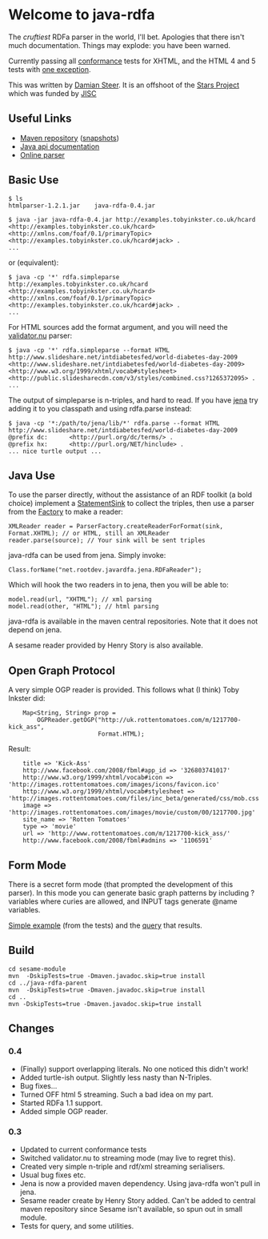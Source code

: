 Welcome to java-rdfa
====================

The _cruftiest_ RDFa parser in the world, I'll bet. Apologies that there isn't much documentation. Things may explode: you have been warned.

Currently passing all [conformance](http://github.com/msporny/rdfa-test-suite) tests for XHTML, and the HTML 4 and 5 tests with [one exception](http://github.com/shellac/java-rdfa/issues#issue/15).

This was written by [Damian Steer](mailto:pldms@mac.com). It is an offshoot of the [Stars Project](http://stars.ilrt.bris.ac.uk/blog/) which was funded by [JISC](http://www.jisc.ac.uk/)

Useful Links
------------

* [Maven repository](http://www.rootdev.net/maven/repo/) ([snapshots](http://www.rootdev.net/maven/snapshot-repo/))
* [Java api documentation](http://www.rootdev.net/maven/projects/java-rdfa/apidocs/index.html)
* [Online parser](http://rdf-in-html.appspot.com/)

Basic Use
---------

	$ ls
	htmlparser-1.2.1.jar	java-rdfa-0.4.jar
	
	$ java -jar java-rdfa-0.4.jar http://examples.tobyinkster.co.uk/hcard
	<http://examples.tobyinkster.co.uk/hcard> <http://xmlns.com/foaf/0.1/primaryTopic> <http://examples.tobyinkster.co.uk/hcard#jack> .
	...

or (equivalent):
	
	$ java -cp '*' rdfa.simpleparse http://examples.tobyinkster.co.uk/hcard
	<http://examples.tobyinkster.co.uk/hcard> <http://xmlns.com/foaf/0.1/primaryTopic> <http://examples.tobyinkster.co.uk/hcard#jack> .
	...

For HTML sources add the format argument, and you will need the [validator.nu](http://about.validator.nu/htmlparser/) parser:
	    
	$ java -cp '*' rdfa.simpleparse --format HTML http://www.slideshare.net/intdiabetesfed/world-diabetes-day-2009
	<http://www.slideshare.net/intdiabetesfed/world-diabetes-day-2009> <http://www.w3.org/1999/xhtml/vocab#stylesheet> <http://public.slidesharecdn.com/v3/styles/combined.css?1265372095> .
	...

The output of simpleparse is n-triples, and hard to read. If you have [jena](http://openjena.org/) try adding it to you classpath and using rdfa.parse instead:

	$ java -cp '*:/path/to/jena/lib/*' rdfa.parse --format HTML http://www.slideshare.net/intdiabetesfed/world-diabetes-day-2009
	@prefix dc:      <http://purl.org/dc/terms/> .
	@prefix hx:      <http://purl.org/NET/hinclude> .
	... nice turtle output ...

Java Use
--------

To use the parser directly, without the assistance of an RDF toolkit (a bold choice) implement a [StatementSink](http://rootdev.net/maven/projects/java-rdfa/apidocs/net/rootdev/javardfa/StatementSink.html) to collect the triples, then use a parser from the [Factory](http://rootdev.net/maven/projects/java-rdfa/apidocs/net/rootdev/javardfa/ParserFactory.html) to make a reader:

	XMLReader reader = ParserFactory.createReaderForFormat(sink, Format.XHTML); // or HTML, still an XMLReader
	reader.parse(source); // Your sink will be sent triples

java-rdfa can be used from jena. Simply invoke:

	Class.forName("net.rootdev.javardfa.jena.RDFaReader");

Which will hook the two readers in to jena, then you will be able to:

	model.read(url, "XHTML"); // xml parsing
	model.read(other, "HTML"); // html parsing
	
java-rdfa is available in the maven central repositories. Note that it does not depend on jena.

A sesame reader provided by Henry Story is also available.

Open Graph Protocol
-------------------

A very simple OGP reader is provided. This follows what (I think) Toby Inkster did:

        Map<String, String> prop =
            OGPReader.getOGP("http://uk.rottentomatoes.com/m/1217700-kick_ass",
                             Format.HTML);

Result:

        title => 'Kick-Ass'
        http://www.facebook.com/2008/fbml#app_id => '326803741017'
        http://www.w3.org/1999/xhtml/vocab#icon => 'http://images.rottentomatoes.com/images/icons/favicon.ico'
        http://www.w3.org/1999/xhtml/vocab#stylesheet => 'http://images.rottentomatoes.com/files/inc_beta/generated/css/mob.css'
        image => 'http://images.rottentomatoes.com/images/movie/custom/00/1217700.jpg'
        site_name => 'Rotten Tomatoes'
        type => 'movie'
        url => 'http://www.rottentomatoes.com/m/1217700-kick_ass/'
        http://www.facebook.com/2008/fbml#admins => '1106591'

Form Mode
---------

There is a secret form mode (that prompted the development of this parser). In this mode you can generate basic graph patterns by including ?variables where curies are allowed, and INPUT tags generate @name variables.

[Simple example](http://github.com/shellac/java-rdfa/tree/master/src/test/resources/query-tests/1.html)
(from the tests) and the [query](http://github.com/shellac/java-rdfa/tree/master/src/test/resources/query-tests/1.rq) that results.

Build
-----

    cd sesame-module
    mvn  -DskipTests=true -Dmaven.javadoc.skip=true install
    cd ../java-rdfa-parent
    mvn  -DskipTests=true -Dmaven.javadoc.skip=true install
    cd ..
    mvn -DskipTests=true -Dmaven.javadoc.skip=true install

Changes
-------

### 0.4 ###

* (Finally) support overlapping literals. No one noticed this didn't work!
* Added turtle-ish output. Slightly less nasty than N-Triples.
* Bug fixes...
* Turned OFF html 5 streaming. Such a bad idea on my part.
* Started RDFa 1.1 support.
* Added simple OGP reader.

### 0.3 ###

* Updated to current conformance tests
* Switched validator.nu to streaming mode (may live to regret this).
* Created very simple n-triple and rdf/xml streaming serialisers.
* Usual bug fixes etc.
* Jena is now a provided maven dependency. Using java-rdfa won't pull in jena.
* Sesame reader create by Henry Story added. Can't be added to central maven repository since Sesame isn't available, so spun out in small module.
* Tests for query, and some utilities.
